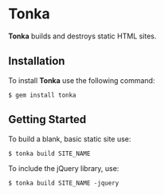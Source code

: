 Tonka
=====
**Tonka** builds and destroys static HTML sites.

Installation
--------

To install **Tonka** use the following command:

```
$ gem install tonka

```


Getting Started
------

To build a blank, basic static site use:

```
$ tonka build SITE_NAME

```

To include the jQuery library, use:

```
$ tonka build SITE_NAME -jquery

```